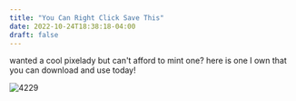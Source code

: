 ```yaml
---
title: "You Can Right Click Save This"
date: 2022-10-24T18:38:18-04:00
draft: false
---
```


wanted a cool pixelady but can't afford to mint one? here is one I own that you can download and use today!  



![4229](/4229.png)  




